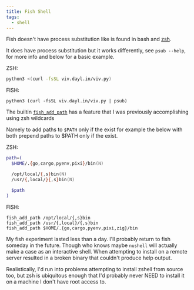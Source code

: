 ```yaml
---
title: Fish Shell
tags:
  - shell
---
```


Fish doesn't have process substitution like is found in bash and [zsh](v6l4-zshell.md).

It does have process substitution but it works differently, see `psub --help`,
for more info and below for a basic example.

ZSH:
```zsh
python3 <(curl -fsSL viv.dayl.in/viv.py)
```

FISH:
```fish
python3 (curl -fsSL viv.dayl.in/viv.py | psub)
```

The builtin [`fish_add_path`](https://fishshell.com/docs/current/cmds/fish_add_path.html)
has a feature that I was previously accomplishing using zsh wildcards

Namely to add paths to `$PATH` only if the exist for example the below with both prepend paths to $PATH only if the exist.

ZSH:

```zsh
path=(
  $HOME/.{go,cargo,pyenv,pixi}/bin(N)

  /opt/local/{,s}bin(N)
  /usr/{,local/}{,s}bin(N)

  $path
)
```

FISH:
```fish
fish_add_path /opt/local/{,s}bin
fish_add_path /usr/{,local}/{,s}bin
fish_add_path $HOME/.{go,cargo,pyenv,pixi,zig}/bin
```

My fish experiment lasted less than a day. I'll probably return to fish someday in the future.
Though who knows maybe `nushell` will actually make a case as an interactive shell.
When attempting to install on a remote server resulted in a broken binary that couldn't produce help output.

Realistically, I'd run into problems attempting to install zshell from source too,
but zsh is ubiquitous enough that I'd probably never NEED to install it on a machine I don't have root access to.
